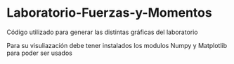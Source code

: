 # Laboratorio-Fuerzas-y-Momentos
Código utilizado para generar las distintas gráficas del laboratorio

Para su visuliazación debe tener instalados los modulos Numpy y Matplotlib para poder ser usados
